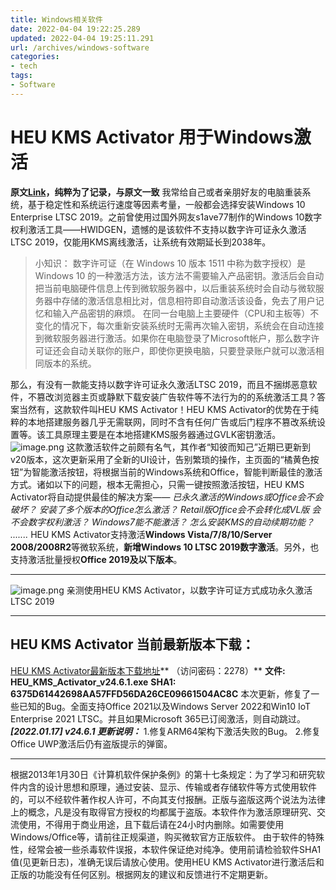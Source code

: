 ```yaml
---
title: Windows相关软件
date: 2022-04-04 19:22:25.289
updated: 2022-04-04 19:25:11.291
url: /archives/windows-software
categories: 
- tech
tags: 
- Software
---
```


# HEU KMS Activator 用于Windows激活
**原文[Link](https://meledee.com/2020/12/3724.html)，纯粹为了记录，与原文一致**
我常给自己或者亲朋好友的电脑重装系统，基于稳定性和系统运行速度等因素考量，一般都会选择安装Windows 10 Enterprise LTSC 2019。之前曾使用过国外网友s1ave77制作的Windows 10数字权利激活工具——HWIDGEN，遗憾的是该软件不支持以数字许可证永久激活LTSC 2019，仅能用KMS离线激活，让系统有效期延长到2038年。
> 小知识：
>  数字许可证（在 Windows 10 版本 1511 中称为数字授权）是 Windows 10 的一种激活方法，该方法不需要输入产品密钥。激活后会自动把当前电脑硬件信息上传到微软服务器中，以后重装系统时会自动与微软服务器中存储的激活信息相比对，信息相符即自动激活该设备，免去了用户记忆和输入产品密钥的麻烦。
>  在同一台电脑上主要硬件（CPU和主板等）不变化的情况下，每次重新安装系统时无需再次输入密钥，系统会在自动连接到微软服务器进行激活。如果你在电脑登录了Microsoft帐户，那么数字许可证还会自动关联你的账户，即使你更换电脑，只要登录账户就可以激活相同版本的系统。

那么，有没有一款能支持以数字许可证永久激活LTSC 2019，而且不捆绑恶意软件，不篡改浏览器主页或静默下载安装广告软件等不法行为的的系统激活工具？答案当然有，这款软件叫HEU KMS Activator！HEU KMS Activator的优势在于纯粹的本地搭建服务器几乎无需联网，同时不含有任何广告或后门程序不篡改系统设置等。该工具原理主要是在本地搭建KMS服务器通过GVLK密钥激活。
![image.png](https://halo-1310118673.cos.ap-singapore.myqcloud.com/halo/blog/windows/1649071057800-418776ec-22e9-4fe9-8a6d-774a49de3898.png)
这款激活软件之前颇有名气，其作者“知彼而知己”近期已更新到v20版本，这次更新采用了全新的UI设计，告别繁琐的操作，主页面的“橘黄色按钮”为智能激活按钮，将根据当前的Windows系统和Office，智能判断最佳的激活方式。诸如以下的问题，根本无需担心，只需一键按照激活按钮，HEU KMS Activator将自动提供最佳的解决方案——
_已永久激活的Windows或Office会不会破坏？_
_安装了多个版本的Office怎么激活？_
_Retail版Office会不会转化成VL版_
_会不会数字权利激活？_
_Windows7能不能激活？_
_怎么安装KMS的自动续期功能？_
_......._
HEU KMS Activator支持激活**Windows Vista/7/8/10/Server 2008/2008R2**等微软系统，**新增Windows 10 LTSC 2019数字激活**。另外，也支持激活批量授权**Office 2019及以下版本**。

---

![image.png](https://halo-1310118673.cos.ap-singapore.myqcloud.com/halo/blog/windows/1649071057818-df2a8857-5ec9-4e0b-ac4d-5871d866c2e7.png)
亲测使用HEU KMS Activator，以数字许可证方式成功永久激活LTSC 2019

---

## **HEU KMS Activator 当前最新版本下载：**
[HEU KMS Activator最新版本下载地址](https://url01.ctfile.com/f/12669301-537630116-a4c518)** （访问密码：2278）**
**文件: HEU_KMS_Activator_v24.6.1.exe**
**SHA1: 6375D61442698AA57FFD56DA26CE09661504AC8C**
本次更新，修复了一些已知的Bug。全面支持Office 2021以及Windows Server 2022和Win10 IoT Enterprise 2021 LTSC。并且如果Microsoft 365已订阅激活，则自动跳过。
**_[2022.01.17] v24.6.1 更新说明：_**
1.修复ARM64架构下激活失败的Bug。
2.修复Office UWP激活后仍有盗版提示的弹窗。

---

根据2013年1月30日《计算机软件保护条例》的第十七条规定：为了学习和研究软件内含的设计思想和原理，通过安装、显示、传输或者存储软件等方式使用软件的，可以不经软件著作权人许可，不向其支付报酬。正版与盗版这两个说法为法律上的概念，凡是没有取得官方授权的均都属于盗版。本软件作为激活原理研究、交流使用，不得用于商业用途，且下载后请在24小时内删除。如需要使用Windows/Office等，请前往正规渠道，购买微软官方正版软件。
由于软件的特殊性，经常会被一些杀毒软件误报，本软件保证绝对纯净。使用前请检验软件SHA1值(见更新日志)，准确无误后请放心使用。使用HEU KMS Activator进行激活后和正版的功能没有任何区别。根据网友的建议和反馈进行不定期更新。
